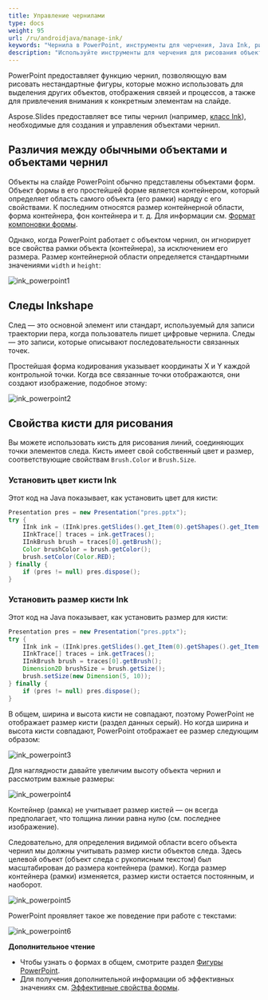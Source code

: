 ```yaml
---
title: Управление чернилами
type: docs
weight: 95
url: /ru/androidjava/manage-ink/
keywords: "Чернила в PowerPoint, инструменты для черчения, Java Ink, рисовать в PowerPoint, презентации PowerPoint, Java, Aspose.Slides для Android через Java"
description: "Используйте инструменты для черчения для рисования объектов в PowerPoint Java"
---
```


PowerPoint предоставляет функцию чернил, позволяющую вам рисовать нестандартные фигуры, которые можно использовать для выделения других объектов, отображения связей и процессов, а также для привлечения внимания к конкретным элементам на слайде.

Aspose.Slides предоставляет все типы чернил (например, [класс Ink](https://reference.aspose.com/slides/androidjava/com.aspose.slides/ink/)), необходимые для создания и управления объектами чернил.

## **Различия между обычными объектами и объектами чернил**

Объекты на слайде PowerPoint обычно представлены объектами форм. Объект формы в его простейшей форме является контейнером, который определяет область самого объекта (его рамки) наряду с его свойствами. К последним относятся размер контейнерной области, форма контейнера, фон контейнера и т. д. Для информации см. [Формат компоновки формы](https://docs.aspose.com/slides/androidjava/shape-manipulations/#access-layout-formats-for-shape).

Однако, когда PowerPoint работает с объектом чернил, он игнорирует все свойства рамки объекта (контейнера), за исключением его размера. Размер контейнерной области определяется стандартными значениями `width` и `height`:

![ink_powerpoint1](ink_powerpoint1.png)

## **Следы Inkshape**

След — это основной элемент или стандарт, используемый для записи траектории пера, когда пользователь пишет цифровые чернила. Следы — это записи, которые описывают последовательности связанных точек.

Простейшая форма кодирования указывает координаты X и Y каждой контрольной точки. Когда все связанные точки отображаются, они создают изображение, подобное этому:

![ink_powerpoint2](ink_powerpoint2.png)

## Свойства кисти для рисования

Вы можете использовать кисть для рисования линий, соединяющих точки элементов следа. Кисть имеет свой собственный цвет и размер, соответствующие свойствам `Brush.Color` и `Brush.Size`.

### **Установить цвет кисти Ink**

Этот код на Java показывает, как установить цвет для кисти:

```java
Presentation pres = new Presentation("pres.pptx");
try {
    IInk ink = (IInk)pres.getSlides().get_Item(0).getShapes().get_Item(0);
    IInkTrace[] traces = ink.getTraces();
    IInkBrush brush = traces[0].getBrush();
    Color brushColor = brush.getColor();
    brush.setColor(Color.RED);
} finally {
    if (pres != null) pres.dispose();
}
```

### **Установить размер кисти Ink**

Этот код на Java показывает, как установить размер для кисти:

```java
Presentation pres = new Presentation("pres.pptx");
try {
    IInk ink = (IInk)pres.getSlides().get_Item(0).getShapes().get_Item(0);
    IInkTrace[] traces = ink.getTraces();
    IInkBrush brush = traces[0].getBrush();
    Dimension2D brushSize = brush.getSize();
    brush.setSize(new Dimension(5, 10));
} finally {
    if (pres != null) pres.dispose();
}
```

В общем, ширина и высота кисти не совпадают, поэтому PowerPoint не отображает размер кисти (раздел данных серый). Но когда ширина и высота кисти совпадают, PowerPoint отображает ее размер следующим образом:

![ink_powerpoint3](ink_powerpoint3.png)

Для наглядности давайте увеличим высоту объекта чернил и рассмотрим важные размеры:

![ink_powerpoint4](ink_powerpoint4.png)

Контейнер (рамка) не учитывает размер кистей — он всегда предполагает, что толщина линии равна нулю (см. последнее изображение).

Следовательно, для определения видимой области всего объекта чернил мы должны учитывать размер кисти объектов следа. Здесь целевой объект (объект следа с рукописным текстом) был масштабирован до размера контейнера (рамки). Когда размер контейнера (рамки) изменяется, размер кисти остается постоянным, и наоборот.

![ink_powerpoint5](ink_powerpoint5.png)

PowerPoint проявляет такое же поведение при работе с текстами:

![ink_powerpoint6](ink_powerpoint6.png)

**Дополнительное чтение**

* Чтобы узнать о формах в общем, смотрите раздел [Фигуры PowerPoint](https://docs.aspose.com/slides/androidjava/powerpoint-shapes/).
* Для получения дополнительной информации об эффективных значениях см. [Эффективные свойства формы](https://docs.aspose.com/slides/androidjava/shape-effective-properties/#getting-effective-font-height-value).